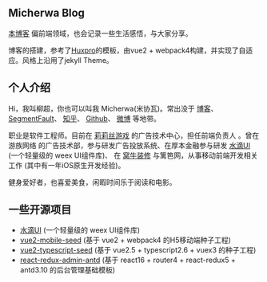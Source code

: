 ## Micherwa Blog

[本博客](http://micherwa.cc) 偏前端领域，也会记录一些生活感悟，与大家分享。

博客的搭建，参考了[Huxpro](https://github.com/Huxpro/huxpro.github.io)的模板，由vue2 + webpack4构建，并实现了自适应。风格上沿用了jekyll Theme。


## 个人介绍

Hi，我叫柳超，你也可以叫我 Micherwa(米协瓦)。常出没于 [博客](http://micherwa.cc)、 [SegmentFault](https://segmentfault.com/u/micherwa)、 [知乎](https://www.zhihu.com/people/micherwa)、 [Github](https://github.com/micherwa)、 [微博](https://weibo.com/jaked) 等地带。

职业是软件工程师。目前在 [莉莉丝游戏](https://www.lilithgames.com/cn) 的广告技术中心，担任前端负责人 。曾在游族网络 的广告技术部，参与研发广告投放系统、在厚本金融参与研发 [水滴UI](https://github.com/hbteam/weex-droplet-ui) (一个轻量级的 weex UI组件库)、 在 [窝牛装修](http://www.lingduohome.com) 与篱笆网，从事移动前端开发相关工作 (其中有一年iOS原生开发经验)。

健身爱好者，也喜爱美食，闲暇时间乐于阅读和电影。


## 一些开源项目
- [水滴UI](https://github.com/hbteam/weex-droplet-ui) (一个轻量级的 weex UI组件库)
- [vue2-mobile-seed](https://github.com/micherwa/vue2-mobile-seed) (基于 vue2 + webpack4 的H5移动端种子工程)
- [vue2-typescript-seed](https://github.com/micherwa/vue2-typescript-seed) (基于 vue2.5 + typescript2.6 + vuex3 的种子工程)
- [react-redux-admin-antd](https://github.com/micherwa/react-redux-admin-antd) (基于 react16 + router4 + react-redux5 + antd3.10 的后台管理基础模板)
